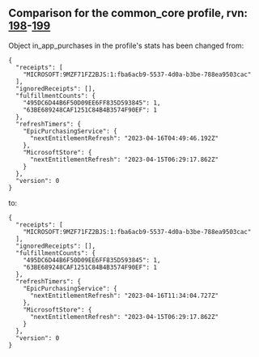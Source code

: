## Comparison for the common_core profile, rvn: [198](https://github.com/PRO100KatYT/FortniteProfileRevisions/tree/main/profiles/common_core/198%20common_core.json)-[199](https://github.com/PRO100KatYT/FortniteProfileRevisions/tree/main/profiles/common_core/199%20common_core.json)

Object in_app_purchases in the profile's stats has been changed from:

```
{
  "receipts": [
    "MICROSOFT:9MZF71FZ2BJS:1:fba6acb9-5537-4d0a-b3be-788ea9503cac"
  ],
  "ignoredReceipts": [],
  "fulfillmentCounts": {
    "495DC6D44B6F50D09EE6FF835D593845": 1,
    "63BE689248CAF1251C84B4B3574F90EF": 1
  },
  "refreshTimers": {
    "EpicPurchasingService": {
      "nextEntitlementRefresh": "2023-04-16T04:49:46.192Z"
    },
    "MicrosoftStore": {
      "nextEntitlementRefresh": "2023-04-15T06:29:17.862Z"
    }
  },
  "version": 0
}
```

to:

```
{
  "receipts": [
    "MICROSOFT:9MZF71FZ2BJS:1:fba6acb9-5537-4d0a-b3be-788ea9503cac"
  ],
  "ignoredReceipts": [],
  "fulfillmentCounts": {
    "495DC6D44B6F50D09EE6FF835D593845": 1,
    "63BE689248CAF1251C84B4B3574F90EF": 1
  },
  "refreshTimers": {
    "EpicPurchasingService": {
      "nextEntitlementRefresh": "2023-04-16T11:34:04.727Z"
    },
    "MicrosoftStore": {
      "nextEntitlementRefresh": "2023-04-15T06:29:17.862Z"
    }
  },
  "version": 0
}
```

<br><br>
